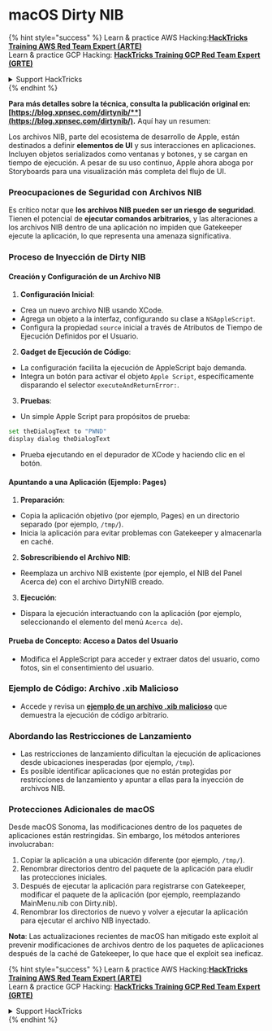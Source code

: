 # macOS Dirty NIB

{% hint style="success" %}
Learn & practice AWS Hacking:<img src="/.gitbook/assets/arte.png" alt="" data-size="line">[**HackTricks Training AWS Red Team Expert (ARTE)**](https://training.hacktricks.xyz/courses/arte)<img src="/.gitbook/assets/arte.png" alt="" data-size="line">\
Learn & practice GCP Hacking: <img src="/.gitbook/assets/grte.png" alt="" data-size="line">[**HackTricks Training GCP Red Team Expert (GRTE)**<img src="/.gitbook/assets/grte.png" alt="" data-size="line">](https://training.hacktricks.xyz/courses/grte)

<details>

<summary>Support HackTricks</summary>

* Check the [**subscription plans**](https://github.com/sponsors/carlospolop)!
* **Join the** 💬 [**Discord group**](https://discord.gg/hRep4RUj7f) or the [**telegram group**](https://t.me/peass) or **follow** us on **Twitter** 🐦 [**@hacktricks\_live**](https://twitter.com/hacktricks\_live)**.**
* **Share hacking tricks by submitting PRs to the** [**HackTricks**](https://github.com/carlospolop/hacktricks) and [**HackTricks Cloud**](https://github.com/carlospolop/hacktricks-cloud) github repos.

</details>
{% endhint %}

**Para más detalles sobre la técnica, consulta la publicación original en: [https://blog.xpnsec.com/dirtynib/**](https://blog.xpnsec.com/dirtynib/).** Aquí hay un resumen:

Los archivos NIB, parte del ecosistema de desarrollo de Apple, están destinados a definir **elementos de UI** y sus interacciones en aplicaciones. Incluyen objetos serializados como ventanas y botones, y se cargan en tiempo de ejecución. A pesar de su uso continuo, Apple ahora aboga por Storyboards para una visualización más completa del flujo de UI.

### Preocupaciones de Seguridad con Archivos NIB
Es crítico notar que **los archivos NIB pueden ser un riesgo de seguridad**. Tienen el potencial de **ejecutar comandos arbitrarios**, y las alteraciones a los archivos NIB dentro de una aplicación no impiden que Gatekeeper ejecute la aplicación, lo que representa una amenaza significativa.

### Proceso de Inyección de Dirty NIB
#### Creación y Configuración de un Archivo NIB
1. **Configuración Inicial**:
- Crea un nuevo archivo NIB usando XCode.
- Agrega un objeto a la interfaz, configurando su clase a `NSAppleScript`.
- Configura la propiedad `source` inicial a través de Atributos de Tiempo de Ejecución Definidos por el Usuario.

2. **Gadget de Ejecución de Código**:
- La configuración facilita la ejecución de AppleScript bajo demanda.
- Integra un botón para activar el objeto `Apple Script`, específicamente disparando el selector `executeAndReturnError:`.

3. **Pruebas**:
- Un simple Apple Script para propósitos de prueba:
```bash
set theDialogText to "PWND"
display dialog theDialogText
```
- Prueba ejecutando en el depurador de XCode y haciendo clic en el botón.

#### Apuntando a una Aplicación (Ejemplo: Pages)
1. **Preparación**:
- Copia la aplicación objetivo (por ejemplo, Pages) en un directorio separado (por ejemplo, `/tmp/`).
- Inicia la aplicación para evitar problemas con Gatekeeper y almacenarla en caché.

2. **Sobrescribiendo el Archivo NIB**:
- Reemplaza un archivo NIB existente (por ejemplo, el NIB del Panel Acerca de) con el archivo DirtyNIB creado.

3. **Ejecución**:
- Dispara la ejecución interactuando con la aplicación (por ejemplo, seleccionando el elemento del menú `Acerca de`).

#### Prueba de Concepto: Acceso a Datos del Usuario
- Modifica el AppleScript para acceder y extraer datos del usuario, como fotos, sin el consentimiento del usuario.

### Ejemplo de Código: Archivo .xib Malicioso
- Accede y revisa un [**ejemplo de un archivo .xib malicioso**](https://gist.github.com/xpn/16bfbe5a3f64fedfcc1822d0562636b4) que demuestra la ejecución de código arbitrario.

### Abordando las Restricciones de Lanzamiento
- Las restricciones de lanzamiento dificultan la ejecución de aplicaciones desde ubicaciones inesperadas (por ejemplo, `/tmp`).
- Es posible identificar aplicaciones que no están protegidas por restricciones de lanzamiento y apuntar a ellas para la inyección de archivos NIB.

### Protecciones Adicionales de macOS
Desde macOS Sonoma, las modificaciones dentro de los paquetes de aplicaciones están restringidas. Sin embargo, los métodos anteriores involucraban:
1. Copiar la aplicación a una ubicación diferente (por ejemplo, `/tmp/`).
2. Renombrar directorios dentro del paquete de la aplicación para eludir las protecciones iniciales.
3. Después de ejecutar la aplicación para registrarse con Gatekeeper, modificar el paquete de la aplicación (por ejemplo, reemplazando MainMenu.nib con Dirty.nib).
4. Renombrar los directorios de nuevo y volver a ejecutar la aplicación para ejecutar el archivo NIB inyectado.

**Nota**: Las actualizaciones recientes de macOS han mitigado este exploit al prevenir modificaciones de archivos dentro de los paquetes de aplicaciones después de la caché de Gatekeeper, lo que hace que el exploit sea ineficaz.


{% hint style="success" %}
Learn & practice AWS Hacking:<img src="/.gitbook/assets/arte.png" alt="" data-size="line">[**HackTricks Training AWS Red Team Expert (ARTE)**](https://training.hacktricks.xyz/courses/arte)<img src="/.gitbook/assets/arte.png" alt="" data-size="line">\
Learn & practice GCP Hacking: <img src="/.gitbook/assets/grte.png" alt="" data-size="line">[**HackTricks Training GCP Red Team Expert (GRTE)**<img src="/.gitbook/assets/grte.png" alt="" data-size="line">](https://training.hacktricks.xyz/courses/grte)

<details>

<summary>Support HackTricks</summary>

* Check the [**subscription plans**](https://github.com/sponsors/carlospolop)!
* **Join the** 💬 [**Discord group**](https://discord.gg/hRep4RUj7f) or the [**telegram group**](https://t.me/peass) or **follow** us on **Twitter** 🐦 [**@hacktricks\_live**](https://twitter.com/hacktricks\_live)**.**
* **Share hacking tricks by submitting PRs to the** [**HackTricks**](https://github.com/carlospolop/hacktricks) and [**HackTricks Cloud**](https://github.com/carlospolop/hacktricks-cloud) github repos.

</details>
{% endhint %}
